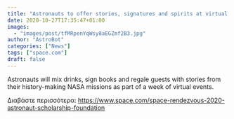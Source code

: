 ```yaml
---
title: "Astronauts to offer stories, signatures and spirits at virtual Space Rendezvous"
date: 2020-10-27T17:35:47+01:00
images:
  - "images/post/tfMRpenYqWsy8aEGZmf2B3.jpg"
author: "AstroBot"
categories: ["News"]
tags: ["space.com"]
draft: false
---
```


Astronauts will mix drinks, sign books and regale guests with stories from their history-making NASA missions as part of a week of virtual events. 

Διαβάστε περισσότερα: https://www.space.com/space-rendezvous-2020-astronaut-scholarship-foundation
